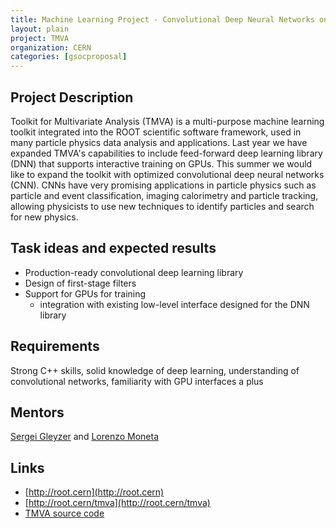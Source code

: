 ```yaml
---
title: Machine Learning Project - Convolutional Deep Neural Networks on GPUs for Particle Physics Applications
layout: plain
project: TMVA
organization: CERN
categories: [gsocproposal]
---
```


## Project Description 
Toolkit for Multivariate Analysis (TMVA) is a multi-purpose machine learning toolkit integrated into the ROOT scientific software framework, used in many particle physics data analysis and applications. Last year we have expanded TMVA's capabilities to include feed-forward deep learning library (DNN) that supports interactive training on GPUs. This summer we would like to expand the toolkit with optimized convolutional deep neural networks (CNN). CNNs have very promising applications in particle physics such as particle and event classification, imaging calorimetry and particle tracking, allowing physicists to use new techniques to identify particles and search for new physics.

## Task ideas and expected results

  * Production-ready convolutional deep learning library
  * Design of first-stage filters
  * Support for GPUs for training
     * integration with existing low-level interface designed for the DNN library

## Requirements
Strong C++ skills, solid knowledge of deep learning, understanding of convolutional networks, familiarity with GPU interfaces a plus

## Mentors
<a href="mailto:sft-gsoc-AT-cern-dot-ch?subject=Convolutional%20Deep%20Neural%20Networks%20on%20GPUs%20for%20Particle%20Physics">Sergei Gleyzer</a>​ and <a href="mailto:sft-gsoc-AT-cern-dot-ch?subject=Convolutional%20Deep%20Neural%20Networks%20on%20GPUs%20for%20Particle%20Physics">Lorenzo Moneta</a>

## Links

  * [http://root.cern](http://root.cern)
  * [http://root.cern/tmva](http://root.cern/tmva)
  * [TMVA source code](https://github.com/root-mirror/root/tree/master/tmva)
